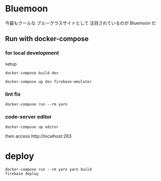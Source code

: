 # Bluemoon
今最もクールな ブルーグラスサイトとして 注目されているのが Bluemoon だ

## Run with docker-compose
### for local development
setup
```
docker-compose build dev
```

```
docker-compose up dev firebase-emulator
```

### lint fix
```
docker-compose run --rm yarn
```

### code-server editor
```
docker-compose up editor
```
then access http://localhost:283

# deploy
```
docker-compose run --rm yarn yarn build
firebase deploy
```
